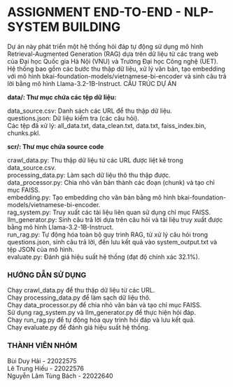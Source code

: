 # ASSIGNMENT END-TO-END - NLP-SYSTEM BUILDING  
Dự án này phát triển một hệ thống hỏi đáp tự động sử dụng mô hình Retrieval-Augmented Generation (RAG) dựa trên dữ liệu từ các trang web của Đại học Quốc gia Hà Nội (VNU) và Trường Đại học Công nghệ (UET). Hệ thống bao gồm các bước thu thập dữ liệu, xử lý văn bản, tạo embedding với mô hình bkai-foundation-models/vietnamese-bi-encoder và sinh câu trả lời bằng mô hình Llama-3.2-1B-Instruct.
CẤU TRÚC DỰ ÁN  

**data/: Thư mục chứa các tệp dữ liệu:**

data_source.csv: Danh sách các URL để thu thập dữ liệu.  
questions.json: Dữ liệu kiểm tra (các câu hỏi).  
Các tệp đã xử lý: all_data.txt, data_clean.txt, data.txt, faiss_index.bin, chunks.pkl.  


**scr/: Thư mục chứa source code**

crawl_data.py: Thu thập dữ liệu từ các URL được liệt kê trong data_source.csv.  
processing_data.py: Làm sạch dữ liệu thô thu thập được.  
data_processor.py: Chia nhỏ văn bản thành các đoạn (chunk) và tạo chỉ mục FAISS.  
embedding.py: Tạo embedding cho văn bản bằng mô hình bkai-foundation-models/vietnamese-bi-encoder.  
rag_system.py: Truy xuất các tài liệu liên quan sử dụng chỉ mục FAISS.  
llm_generator.py: Sinh câu trả lời dựa trên câu hỏi và tài liệu truy xuất được bằng mô hình Llama-3.2-1B-Instruct.  
run_rag.py: Tự động hóa toàn bộ quy trình RAG, từ xử lý câu hỏi trong questions.json, sinh câu trả lời, đến lưu kết quả vào system_output.txt và tệp JSON của mô hình.  
evaluate.py: Đánh giá hiệu suất hệ thống (đạt độ chính xác 32.1%).  



### HƯỚNG DẪN SỬ DỤNG

Chạy crawl_data.py để thu thập dữ liệu từ các URL.  
Chạy processing_data.py để làm sạch dữ liệu thô.  
Chạy data_processor.py để chia nhỏ văn bản và tạo chỉ mục FAISS.  
Sử dụng rag_system.py và llm_generator.py để thực hiện hỏi đáp.  
Chạy run_rag.py để tự động hóa quy trình hỏi đáp và lưu kết quả.  
Chạy evaluate.py để đánh giá hiệu suất hệ thống.  

### THÀNH VIÊN NHÓM

Bùi Duy Hải - 22022575  
Lê Trung Hiếu - 22022576  
Nguyễn Lâm Tùng Bách - 22022640  

